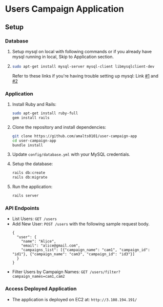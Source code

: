 # Users Campaign Application

## Setup

### Database
1. Setup mysql on local with following commands or if you already have mysql running in local, Skip to Application section.
2. ```bash
   sudo apt-get install mysql-server mysql-client libmysqlclient-dev
   ```
   Refer to these links if you're having trouble setting up mysql: Link <a href="https://www.atlantic.net/dedicated-server-hosting/using-mysql-with-ruby-on-rails-app-on-ubuntu-22-04/">#1</a> and <a href="https://www.digitalocean.com/community/tutorials/how-to-use-mysql-with-your-ruby-on-rails-application-on-ubuntu-14-04">#2</a>

### Application
1. Install Ruby and Rails:
    ```bash
    sudo apt-get install ruby-full
    gem install rails
    ```

2. Clone the repository and install dependencies:
    ```bash
    git clone https://github.com/amalts0101/user-campaign-app
    cd user-campaign-app
    bundle install
    ```
3. Update `config/database.yml` with your MySQL credentials.

4. Setup the database:
    ```bash
    rails db:create
    rails db:migrate
    ```

5. Run the application:
    ```bash
    rails server
    ```

### API Endpoints

- List Users: `GET /users`
- Add New User: `POST /users` with the following sample request body.
  ```
  {
    "user": {
      "name": "Alice",
      "email": "alice@gmail.com",
      "campaigns_list": [{"campaign_name": "cam1", "campaign_id": "id1"}, {"campaign_name": "cam3", "campaign_id": "id3"}]
    }
  }
  ```
- Filter Users by Campaign Names: `GET /users/filter?campaign_names=cam1,cam2`

### Access Deployed Application
- The application is deployed on EC2 at: `http://3.108.194.191/`
